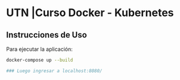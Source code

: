 # UTN |Curso Docker - Kubernetes

## Instrucciones de Uso

Para ejecutar la aplicación:

```bash
docker-compose up --build

### Luego ingresar a localhost:8080/



